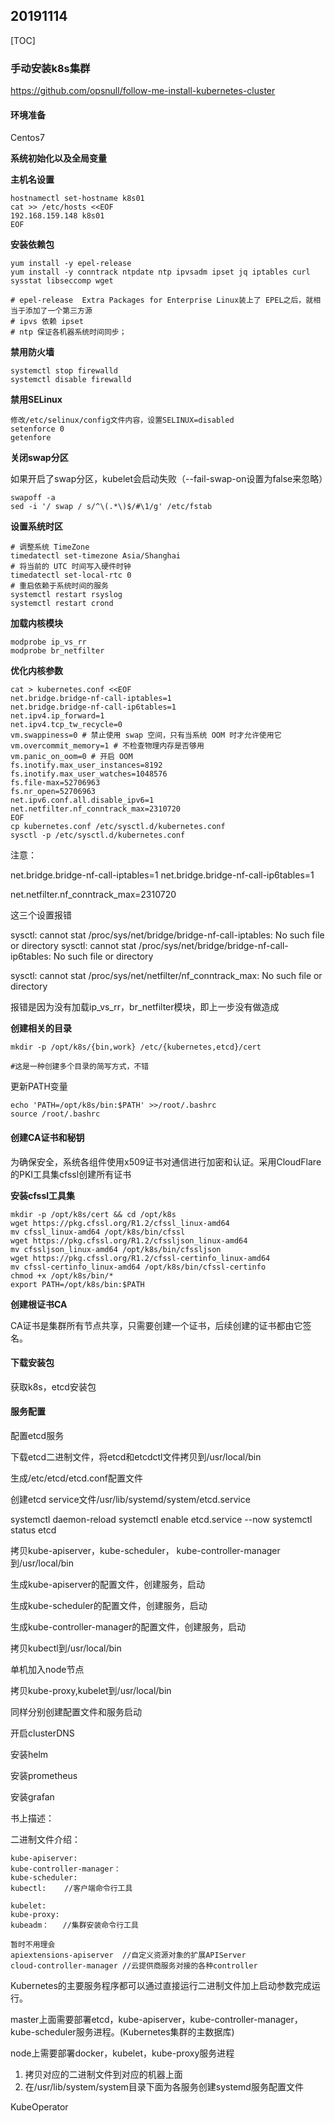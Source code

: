 ## 20191114

[TOC]

### 手动安装k8s集群

https://github.com/opsnull/follow-me-install-kubernetes-cluster



#### 环境准备

Centos7

**系统初始化以及全局变量**

**主机名设置**

```
hostnamectl set-hostname k8s01
cat >> /etc/hosts <<EOF
192.168.159.148 k8s01
EOF
```

**安装依赖包**

```
yum install -y epel-release
yum install -y conntrack ntpdate ntp ipvsadm ipset jq iptables curl sysstat libseccomp wget

# epel-release  Extra Packages for Enterprise Linux装上了 EPEL之后，就相当于添加了一个第三方源
# ipvs 依赖 ipset
# ntp 保证各机器系统时间同步；
```

**禁用防火墙**

```
systemctl stop firewalld
systemctl disable firewalld
```

**禁用SELinux**

```
修改/etc/selinux/config文件内容，设置SELINUX=disabled
setenforce 0
getenfore
```

**关闭swap分区**

如果开启了swap分区，kubelet会启动失败（--fail-swap-on设置为false来忽略）

```
swapoff -a
sed -i '/ swap / s/^\(.*\)$/#\1/g' /etc/fstab
```

**设置系统时区**

```
# 调整系统 TimeZone
timedatectl set-timezone Asia/Shanghai
# 将当前的 UTC 时间写入硬件时钟
timedatectl set-local-rtc 0
# 重启依赖于系统时间的服务
systemctl restart rsyslog
systemctl restart crond
```

**加载内核模块**

```
modprobe ip_vs_rr
modprobe br_netfilter
```

**优化内核参数**

```
cat > kubernetes.conf <<EOF
net.bridge.bridge-nf-call-iptables=1
net.bridge.bridge-nf-call-ip6tables=1
net.ipv4.ip_forward=1
net.ipv4.tcp_tw_recycle=0
vm.swappiness=0 # 禁止使用 swap 空间，只有当系统 OOM 时才允许使用它
vm.overcommit_memory=1 # 不检查物理内存是否够用
vm.panic_on_oom=0 # 开启 OOM
fs.inotify.max_user_instances=8192
fs.inotify.max_user_watches=1048576
fs.file-max=52706963
fs.nr_open=52706963
net.ipv6.conf.all.disable_ipv6=1
net.netfilter.nf_conntrack_max=2310720
EOF
cp kubernetes.conf /etc/sysctl.d/kubernetes.conf
sysctl -p /etc/sysctl.d/kubernetes.conf
```

注意：

net.bridge.bridge-nf-call-iptables=1
net.bridge.bridge-nf-call-ip6tables=1

net.netfilter.nf_conntrack_max=2310720  

这三个设置报错

sysctl: cannot stat /proc/sys/net/bridge/bridge-nf-call-iptables: No such file or directory
sysctl: cannot stat /proc/sys/net/bridge/bridge-nf-call-ip6tables: No such file or directory

sysctl: cannot stat /proc/sys/net/netfilter/nf_conntrack_max: No such file or directory

报错是因为没有加载ip_vs_rr，br_netfilter模块，即上一步没有做造成

**创建相关的目录**

```
mkdir -p /opt/k8s/{bin,work} /etc/{kubernetes,etcd}/cert

#这是一种创建多个目录的简写方式，不错
```

更新PATH变量

```
echo 'PATH=/opt/k8s/bin:$PATH' >>/root/.bashrc
source /root/.bashrc
```

#### 创建CA证书和秘钥

为确保安全，系统各组件使用x509证书对通信进行加密和认证。采用CloudFlare的PKI工具集cfssl创建所有证书

**安装cfssl工具集**

```
mkdir -p /opt/k8s/cert && cd /opt/k8s
wget https://pkg.cfssl.org/R1.2/cfssl_linux-amd64
mv cfssl_linux-amd64 /opt/k8s/bin/cfssl
wget https://pkg.cfssl.org/R1.2/cfssljson_linux-amd64
mv cfssljson_linux-amd64 /opt/k8s/bin/cfssljson
wget https://pkg.cfssl.org/R1.2/cfssl-certinfo_linux-amd64
mv cfssl-certinfo_linux-amd64 /opt/k8s/bin/cfssl-certinfo
chmod +x /opt/k8s/bin/*
export PATH=/opt/k8s/bin:$PATH
```

**创建根证书CA**

CA证书是集群所有节点共享，只需要创建一个证书，后续创建的证书都由它签名。



#### 下载安装包

获取k8s，etcd安装包



#### 服务配置

配置etcd服务

下载etcd二进制文件，将etcd和etcdctl文件拷贝到/usr/local/bin

生成/etc/etcd/etcd.conf配置文件

创建etcd service文件/usr/lib/systemd/system/etcd.service

systemctl daemon-reload
systemctl enable etcd.service --now
systemctl status etcd 



拷贝kube-apiserver，kube-scheduler， kube-controller-manager到/usr/local/bin

生成kube-apiserver的配置文件，创建服务，启动

生成kube-scheduler的配置文件，创建服务，启动

生成kube-controller-manager的配置文件，创建服务，启动



拷贝kubectl到/usr/local/bin



单机加入node节点

拷贝kube-proxy,kubelet到/usr/local/bin

同样分别创建配置文件和服务启动



开启clusterDNS

安装helm

安装prometheus

安装grafan



书上描述：

二进制文件介绍：

```
kube-apiserver: 
kube-controller-manager：
kube-scheduler:
kubectl:	//客户端命令行工具

kubelet:
kube-proxy:
kubeadm：   //集群安装命令行工具

暂时不用理会
apiextensions-apiserver  //自定义资源对象的扩展APIServer
cloud-controller-manager //云提供商服务对接的各种controller

```



Kubernetes的主要服务程序都可以通过直接运行二进制文件加上启动参数完成运行。

master上面需要部署etcd，kube-apiserver，kube-controller-manager，kube-scheduler服务进程。(Kubernetes集群的主数据库)

node上需要部署docker，kubelet，kube-proxy服务进程



1. 拷贝对应的二进制文件到对应的机器上面
2. 在/usr/lib/system/system目录下面为各服务创建systemd服务配置文件





KubeOperator











